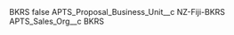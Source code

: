<?xml version="1.0" encoding="UTF-8"?>
<CustomMetadata xmlns="http://soap.sforce.com/2006/04/metadata" xmlns:xsi="http://www.w3.org/2001/XMLSchema-instance" xmlns:xsd="http://www.w3.org/2001/XMLSchema">
    <label>BKRS</label>
    <protected>false</protected>
    <values>
        <field>APTS_Proposal_Business_Unit__c</field>
        <value xsi:type="xsd:string">NZ-Fiji-BKRS</value>
    </values>
    <values>
        <field>APTS_Sales_Org__c</field>
        <value xsi:type="xsd:string">BKRS</value>
    </values>
</CustomMetadata>
